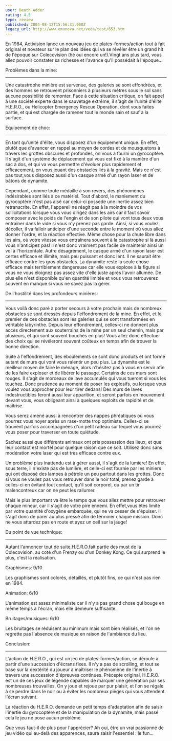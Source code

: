 ```yaml
---
user: Death Adder
rating: 4.5
type: review
published: 2004-08-12T15:56:31.000Z
legacy_url: http://www.emunova.net/veda/test/653.htm
---
```

En 1984, Activision lance un nouveau jeu de plates-formes/action tout à fait original et novateur sur le plan des idées qui va se révéler être un grand hit de l'époque sur Colecovision (hé oui encore un!).Vingt ans plus tard, vous allez pouvoir constater sa richesse et l'avance qu'il possédait à l'époque...  

  

  

Problèmes dans la mine:  

------------------------------  

Une catastrophe minière est survenue, des galeries se sont effondrées, et des hommes se retrouvent prisonniers à plusieurs mètres sous le sol sans aucune possibilité de remonter. Face à cette situation critique, on fait appel à une société experte dans le sauvetage extrême, il s'agit de l'unité d'élite H.E.R.O., ou Helicopter Emergency Rescue Operation, dont vous faites partie, et qui est chargée de ramener tout le monde sain et sauf à la surface.  

  

  

Equipement de choc:  

--------------------------  

En tant qu'unité d'élite, vous disposez d'un équipement unique. En effet, plutôt que d'avancer en rappel au moyen de cordes et de mousquetons à travers les grottes obscures et profondes, on vous a fourni un gyrocoptère. Il s'agit d'un système de déplacement qui vous est fixé à la manière d'un sac à dos, et qui va vous permettre d'évoluer plus rapidement et efficacement, en vous jouant des obstacles liés à la gravité. Mais ce n'est pas tout,vous disposez aussi d'un casque armé d'un rayon laser et de bâtons de dynamite.  

Cependant, comme toute médaille à son revers, des phénomènes indésirables sont liés à ce matériel. Tout d'abord, le maniement du gyrocoptère n'est pas aisé car celui-ci possède une inertie assez bien retranscrite. En effet, l'appareil ne réagit pas à la moindre de vos sollicitations lorsque vous vous dirigez dans les airs car il faut savoir composer avec le poids de l'engin et de son pilote qui vont tous deux vous entraîner dans le vide si vous n'y prenez pas garde. Ainsi, si vous voulez décoller, il va falloir anticiper d'une seconde entre le moment où vous allez donner l'ordre, et la réaction effective. Même chose pour la chute libre dans les airs, où votre vitesse vous entraînera souvent à la catastrophe si là aussi vous n'anticipez pas! Il n'est donc vraiment pas facile de maintenir ainsi un vol à l'horizontale. Autre désagrément, le casque armé d'un rayon laser est certes efficace et illimité, mais peu puissant et donc lent. Il ne saurait être efficace contre les gros obstacles. La dynamite reste la seule chose efficace mais terriblement dangereuse car elle vous explose à la figure si vous ne vous éloignez pas assez vite d'elle juste après l'avoir allumée. De plus elle n'est disponible qu'en quantité limitée et vous vous retrouverez souvent en manque si vous ne savez pas la gérer.  

  

  

De l'hostilité dans les profondeurs minières:  

------------------------------------------------------  

Vous voilà donc paré à porter secours à votre prochain mais de nombreux obstacles se sont dressés depuis l'effondrement de la mine. En effet, et le premier de ces obstacles sont les galeries qui se sont transformées en véritable labyrinthe. Depuis leur effondrement, celles-ci ne donnent plus accès directement aux souterrains de la mine par un seul chemin, mais par plusieurs, et qui sont souvent bouchés en plus! Vous allez donc effectuer des choix qui se révéleront souvent coûteux en temps afin de trouver la bonne direction.  

Suite à l'effondrement, des éboulements se sont donc produits et ont formé autant de murs qui vont vous ralentir un peu plus. La dynamite est le meilleur moyen de faire le ménage, alors n'hésitez pas à vous en servir afin de les faire exploser et de libérer le passage. Certains de ces murs sont rouges. Il s'agit de morceaux de lave accumulés qui vous tueront si vous les touchez. Donc prudence au moment de poser les explosifs, ou lorsque vous voulez vous approcher pour leur tirer dedans! Des murs de laves indestructibles feront aussi leur apparition, et seront parfois en mouvement devant vous, vous obligeant ainsi à quelques exploits de rapidité et de maîtrise.  

Vous serez amené aussi à rencontrer des nappes phréatiques où vous pourrez vous noyer après un rase-motte trop optimiste. Celles-ci se trouvent parfois accompagnées d'un petit radeau sur lequel vous pourrez vous poser pour traverser en toute quiétude.  

Sachez aussi que différents animaux ont pris possession des lieux, et que leur contact est mortel pour quelque raison que ce soit. Utilisez donc sans modération votre laser qui est très efficace contre eux.  

Un problème plus inattendu est à gérer aussi, il s'agit de la lumière! En effet, sous terre, il n'existe pas de lumière, et celle-ci est fournie par les miniers qui ont disposé des lampes à pétrole un peu partout dans les grottes. Donc si vous ne voulez pas vous retrouver dans le noir total, prenez garde à celles-ci en évitant tout contact, qu'il soit corporel, ou par un tir malencontreux car on ne peut les rallumer.  

Mais le plus important va être le temps que vous allez mettre pour retrouver chaque mineur, car il s'agit de votre pire ennemi. En effet,vous êtes limité par votre quantité d'oxygène embarquée, qui ne va cesser de s'épuiser. Il s'agit donc de parer au plus pressé afin de terminer chaque mission. Donc ne vous attardez pas en route et ayez un oeil sur la jauge!  

  

  

Du point de vue technique:  

----------------------------------  

Autant l'annoncer tout de suite,H.E.R.O.fait partie des must de la Colecovision, au coté d'un Frenzy ou d'un Donkey Kong. Ce qui surprend le plus, c'est la réalisation.  

  

Graphismes: 9/10  

Les graphismes sont colorés, détaillés, et plutôt fins, ce qui n'est pas rien en 1984\.  

  

Animation: 6/10  

L'animation est assez minimaliste car il n'y a pas grand chose qui bouge en même temps à l'écran, mais elle demeure suffisante.  

  

Bruitages/musiques: 6/10  

Les bruitages se réduisent au minimum mais sont bien réalisés, et l'on ne regrette pas l'absence de musique en raison de l'ambiance du lieu.  

  

  

Conclusion:  

---------------  

L'action de H.E.R.O., qui est un jeu de plates-formes/action, se déroule à partir d'une succession d'écrans fixes. Il n'y a pas de scrolling, et tout se base sur la dextérité du joueur à maîtriser le phénomène de l'inertie à travers une succession d'épreuves continues. Précepte original, H.E.R.O. est un de ces jeux de légende capables de marquer une génération par ses nombreuses trouvailles. On y joue et rejoue par pur plaisir, et l'on se régale à se perdre dans le noir ou à éviter les nombreux pièges qui vous attendent l'écran suivant.  

La réaction du H.E.R.O. demande un petit temps d'adaptation afin de saisir l'inertie du gyrocoptère et de la manipulation de la dynamite, mais passé cela le jeu ne pose aucun problème.  

  

Que vous faut-il de plus pour l'apprécier? Ah oui, être un vrai passionné de jeu vidéo qui au-delà des apparences, saura saisir l'essentiel : le fun...